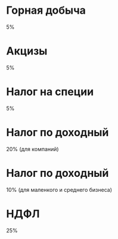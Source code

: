# Горная добыча
5%

# Акцизы
5%

# Налог на специи
5%

# Налог по доходный
20% (для компаний)

# Налог по доходный
10% (для маленкого и среднего бизнеса)

# НДФЛ
25%